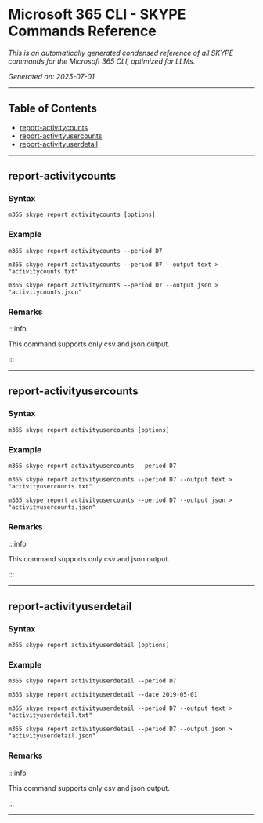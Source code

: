 <!-- DISCLAIMER: All secrets, passwords, and sensitive values in this document are examples only and not real credentials. -->
# Microsoft 365 CLI - SKYPE Commands Reference

*This is an automatically generated condensed reference of all SKYPE commands for the Microsoft 365 CLI, optimized for LLMs.*

*Generated on: 2025-07-01*

---

## Table of Contents

- [report-activitycounts](#report-activitycounts)
- [report-activityusercounts](#report-activityusercounts)
- [report-activityuserdetail](#report-activityuserdetail)

---

## report-activitycounts

### Syntax
```
m365 skype report activitycounts [options]
```

### Example
```
m365 skype report activitycounts --period D7

m365 skype report activitycounts --period D7 --output text > "activitycounts.txt"

m365 skype report activitycounts --period D7 --output json > "activitycounts.json"

```

### Remarks
:::info

This command supports only csv and json output.

:::



---

## report-activityusercounts

### Syntax
```
m365 skype report activityusercounts [options]
```

### Example
```
m365 skype report activityusercounts --period D7

m365 skype report activityusercounts --period D7 --output text > "activityusercounts.txt"

m365 skype report activityusercounts --period D7 --output json > "activityusercounts.json"

```

### Remarks
:::info

This command supports only csv and json output.

:::



---

## report-activityuserdetail

### Syntax
```
m365 skype report activityuserdetail [options]
```

### Example
```
m365 skype report activityuserdetail --period D7

m365 skype report activityuserdetail --date 2019-05-01

m365 skype report activityuserdetail --period D7 --output text > "activityuserdetail.txt"

m365 skype report activityuserdetail --period D7 --output json > "activityuserdetail.json"

```

### Remarks
:::info

This command supports only csv and json output.

:::



---
